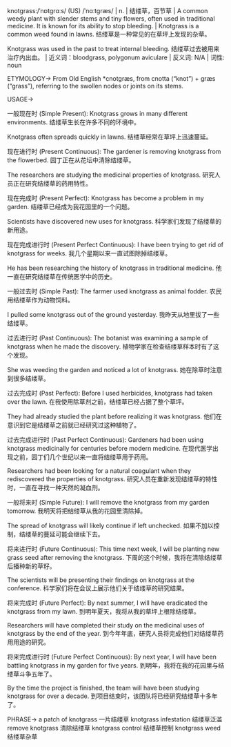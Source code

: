 knotgrass:/ˈnɒtɡrɑːs/ (US) /ˈnɑːtɡræs/ | n. | 结缕草，百节草 | A common weedy plant with slender stems and tiny flowers, often used in traditional medicine. It is known for its ability to stop bleeding. |  Knotgrass is a common weed found in lawns. 结缕草是一种常见的在草坪上发现的杂草。

Knotgrass was used in the past to treat internal bleeding.  结缕草过去被用来治疗内出血。 | 近义词：bloodgrass,  polygonum aviculare | 反义词: N/A | 词性: noun


ETYMOLOGY->
From Old English *cnotgræs, from cnotta (“knot”) + græs (“grass”), referring to the swollen nodes or joints on its stems.


USAGE->

一般现在时 (Simple Present):
Knotgrass grows in many different environments. 结缕草生长在许多不同的环境中。

Knotgrass often spreads quickly in lawns. 结缕草经常在草坪上迅速蔓延。


现在进行时 (Present Continuous):
The gardener is removing knotgrass from the flowerbed. 园丁正在从花坛中清除结缕草。

The researchers are studying the medicinal properties of knotgrass. 研究人员正在研究结缕草的药用特性。


现在完成时 (Present Perfect):
Knotgrass has become a problem in my garden. 结缕草已经成为我花园里的一个问题。

Scientists have discovered new uses for knotgrass. 科学家们发现了结缕草的新用途。


现在完成进行时 (Present Perfect Continuous):
I have been trying to get rid of knotgrass for weeks. 我几个星期以来一直试图除掉结缕草。

He has been researching the history of knotgrass in traditional medicine. 他一直在研究结缕草在传统医学中的历史。


一般过去时 (Simple Past):
The farmer used knotgrass as animal fodder. 农民用结缕草作为动物饲料。

I pulled some knotgrass out of the ground yesterday. 我昨天从地里拔了一些结缕草。


过去进行时 (Past Continuous):
The botanist was examining a sample of knotgrass when he made the discovery.  植物学家在检查结缕草样本时有了这个发现。

She was weeding the garden and noticed a lot of knotgrass. 她在除草时注意到很多结缕草。


过去完成时 (Past Perfect):
Before I used herbicides, knotgrass had taken over the lawn. 在我使用除草剂之前，结缕草已经占据了整个草坪。

They had already studied the plant before realizing it was knotgrass. 他们在意识到它是结缕草之前就已经研究过这种植物了。


过去完成进行时 (Past Perfect Continuous):
Gardeners had been using knotgrass medicinally for centuries before modern medicine. 在现代医学出现之前，园丁们几个世纪以来一直将结缕草用于药用。

Researchers had been looking for a natural coagulant when they rediscovered the properties of knotgrass. 研究人员在重新发现结缕草的特性时，一直在寻找一种天然的凝血剂。


一般将来时 (Simple Future):
I will remove the knotgrass from my garden tomorrow. 我明天将把结缕草从我的花园里清除掉。

The spread of knotgrass will likely continue if left unchecked. 如果不加以控制，结缕草的蔓延可能会继续下去。


将来进行时 (Future Continuous):
This time next week, I will be planting new grass seed after removing the knotgrass. 下周的这个时候，我将在清除结缕草后播种新的草籽。

The scientists will be presenting their findings on knotgrass at the conference. 科学家们将在会议上展示他们关于结缕草的研究结果。


将来完成时 (Future Perfect):
By next summer, I will have eradicated the knotgrass from my lawn. 到明年夏天，我将从我的草坪上根除结缕草。

Researchers will have completed their study on the medicinal uses of knotgrass by the end of the year.  到今年年底，研究人员将完成他们对结缕草药用用途的研究。


将来完成进行时 (Future Perfect Continuous):
By next year, I will have been battling knotgrass in my garden for five years. 到明年，我将在我的花园里与结缕草斗争五年了。

By the time the project is finished, the team will have been studying knotgrass for over a decade. 到项目结束时，该团队将已经研究结缕草十多年了。


PHRASE->
a patch of knotgrass 一片结缕草
knotgrass infestation 结缕草泛滥
remove knotgrass  清除结缕草
knotgrass control 结缕草控制
knotgrass weed 结缕草杂草
